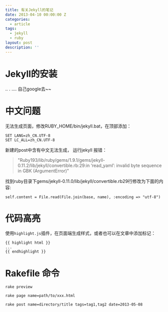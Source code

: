 ```yaml
---
title: 有关Jekyll的笔记
date: 2013-04-10 00:00:00 Z
categories:
  - article
tags:
  - jekyll
  - ruby
layout: post
description: ''
---
```


# Jekyll的安装

 .. . .... 自己google去~~

# 中文问题

无法生成页面，修改RUBY_HOME/bin/jekyll.bat，在顶部添加：

	SET LANG=zh_CN.UTF-8
	SET LC_ALL=zh_CN.UTF-8

新建的post中含有中文无法生成， 运行jekyll 报错：

> "Ruby193/lib/ruby/gems/1.9.1/gems/jekyll-0.11.2/lib/jekyll/convertible.rb:29:in ‘read_yaml’: invalid byte sequence in GBK (ArgumentError)"

找到ruby目录下gems/jekyll-0.11.0/lib/jekyll/convertible.rb29行修改为下面的内容:

	self.content = File.read(File.join(base, name), :encoding => "utf-8")


<!-- more -->

# 代码高亮

使用`highlight.js`插件，在页面端生成样式，或者也可以在文章中添加标记：

	{{ highlight html }}
	...
	{{ endhighlight }}

# Rakefile 命令

	rake preview

	rake page name=path/to/xxx.html

	rake post name=directory/title tags=tag1,tag2 date=2013-05-08
